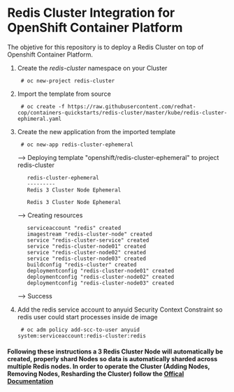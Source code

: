# Redis Cluster Integration for OpenShift Container Platform

The objetive for this repository is to deploy a Redis Cluster on top of Openshift Container Platform.

1. Create the *redis-cluster* namespace on your Cluster

        # oc new-project redis-cluster

2. Import the template from source

        # oc create -f https://raw.githubusercontent.com/redhat-cop/containers-quickstarts/redis-cluster/master/kube/redis-cluster-ephimeral.yaml

3. Create the new application from the imported template

        # oc new-app redis-cluster-ephemeral

      --> Deploying template "openshift/redis-cluster-ephemeral" to project redis-cluster

          redis-cluster-ephemeral
          ---------
          Redis 3 Cluster Node Ephemeral

          Redis 3 Cluster Node Ephemeral

      --> Creating resources

          serviceaccount "redis" created
          imagestream "redis-cluster-node" created
          service "redis-cluster-service" created
          service "redis-cluster-node01" created
          service "redis-cluster-node02" created
          service "redis-cluster-node03" created
          buildconfig "redis-cluster" created
          deploymentconfig "redis-cluster-node01" created
          deploymentconfig "redis-cluster-node02" created
          deploymentconfig "redis-cluster-node03" created

      --> Success


4. Add the redis service account to anyuid Security Context Constraint so redis user could start processes inside de image

        # oc adm policy add-scc-to-user anyuid system:serviceaccount:redis-cluster:redis

#### Following these instructions a 3 Redis Cluster Node will automatically be created, properly shard Nodes so data is automatically sharded across multiple Redis nodes. In order to operate the Cluster (Adding Nodes, Removing Nodes, Resharding the Cluster) follow the [Offical Documentation](https://redis.io/topics/cluster-tutorial)
